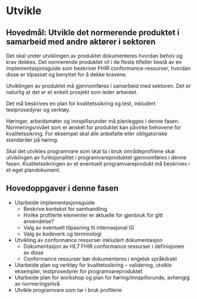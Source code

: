 # Utvikle

## Hovedmål: Utvikle det normerende produktet i samarbeid med andre aktører i sektoren

Det skal under utviklingen av produktet dokumenteres hvordan behov og krav dekkes. Det normerende produktet vil i de fleste tilfeller bestå av en implementasjonsguide som beskriver FHIR conformance-ressurser, hvordan disse er tilpasset og benyttet for å dekke kravene.

Utviklingen av produktet må gjennomføres i samarbeid med sektoren. Det er naturlig at det er et enkelt prosjekt som leder arbeidet.

Det må beskrives en plan for kvalitetssikring og test, inkludert testprosedyrer og verktøy.

Høringer, arbeidsmøter og innspillsrunder må planlegges i denne fasen. Normeringsnivået som er ønsket for produktet kan påvirke behovene for kvalitetssikring. For eksempel skal alle anbefalte eller obligatoriske standarder på høring.

Skal det utvikles programvare som skal ta i bruk områdeprofilene skal utviklingen av funksjonalitet i programvareproduktet gjennomføres i denne fasen. Kvalitetssikringen av et eventuelt programvareprodukt må beskrives i et eget plandokument.

## Hovedoppgaver i denne fasen

* Utarbeide implementasjonsguide
  * Beskrive kontekst for samhandling
  * Hvilke profilerte elementer er aktuelle for gjenbruk for gitt anvendelse?
  * Valg av eventuell tilpasning til internasjonal IG
  * Valg av kodeverk og terminologi
* Utvikling av conformance ressurser inkludert dokumentasjon
  * Dokumentasjon av HL7 FHIR conformance ressurser i definisjonen av disse
  * Conformance ressurser bør dokumenteres i engelsk språkdrakt
* Utarbeide plan og verktøy for kvalitetssikring – validering, utvikle eksempler, testprosedyrer for programvareproduktet
* Utarbeide plan for workshop og plan for høring/innspillsrunde, avhengig av normeringsnivå
* Utvikle programvare som tar i bruk profilene
